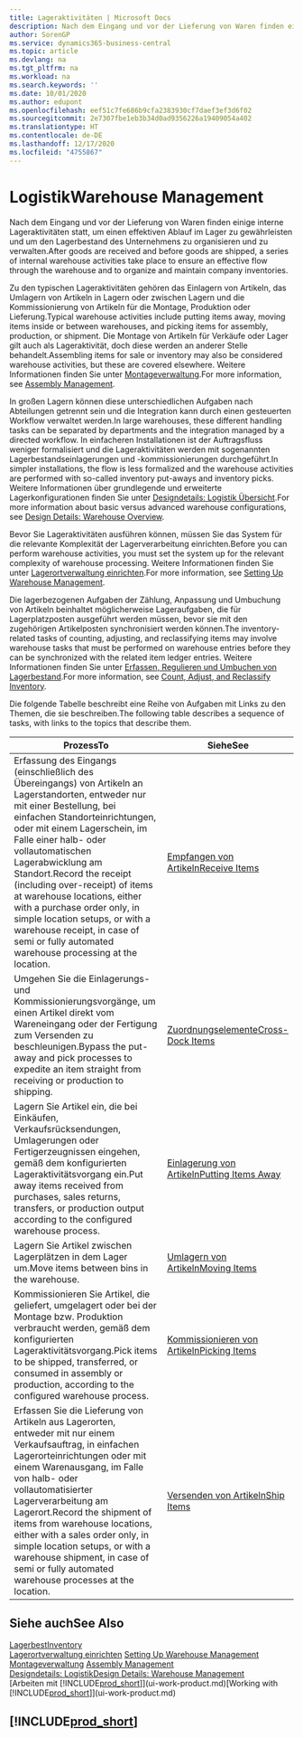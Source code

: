 ```yaml
---
title: Lageraktivitäten | Microsoft Docs
description: Nach dem Eingang und vor der Lieferung von Waren finden einige interne Lageraktivitäten statt, um einen effektiven Ablauf im Lager zu gewährleisten und um den Lagerbestand des Unternehmens zu organisieren und zu verwalten.
author: SorenGP
ms.service: dynamics365-business-central
ms.topic: article
ms.devlang: na
ms.tgt_pltfrm: na
ms.workload: na
ms.search.keywords: ''
ms.date: 10/01/2020
ms.author: edupont
ms.openlocfilehash: eef51c7fe686b9cfa2383930cf7daef3ef3d6f02
ms.sourcegitcommit: 2e7307fbe1eb3b34d0ad9356226a19409054a402
ms.translationtype: HT
ms.contentlocale: de-DE
ms.lasthandoff: 12/17/2020
ms.locfileid: "4755867"
---
```

# <a name="warehouse-management"></a><span data-ttu-id="a683e-103">Logistik</span><span class="sxs-lookup"><span data-stu-id="a683e-103">Warehouse Management</span></span>
<span data-ttu-id="a683e-104">Nach dem Eingang und vor der Lieferung von Waren finden einige interne Lageraktivitäten statt, um einen effektiven Ablauf im Lager zu gewährleisten und um den Lagerbestand des Unternehmens zu organisieren und zu verwalten.</span><span class="sxs-lookup"><span data-stu-id="a683e-104">After goods are received and before goods are shipped, a series of internal warehouse activities take place to ensure an effective flow through the warehouse and to organize and maintain company inventories.</span></span>

<span data-ttu-id="a683e-105">Zu den typischen Lageraktivitäten gehören das Einlagern von Artikeln, das Umlagern von Artikeln in Lagern oder zwischen Lagern und die Kommissionierung von Artikeln für die Montage, Produktion oder Lieferung.</span><span class="sxs-lookup"><span data-stu-id="a683e-105">Typical warehouse activities include putting items away, moving items inside or between warehouses, and picking items for assembly, production, or shipment.</span></span> <span data-ttu-id="a683e-106">Die Montage von Artikeln für Verkäufe oder Lager gilt auch als Lageraktivität, doch diese werden an anderer Stelle behandelt.</span><span class="sxs-lookup"><span data-stu-id="a683e-106">Assembling items for sale or inventory may also be considered warehouse activities, but these are covered elsewhere.</span></span> <span data-ttu-id="a683e-107">Weitere Informationen finden Sie unter [Montageverwaltung](assembly-assemble-items.md).</span><span class="sxs-lookup"><span data-stu-id="a683e-107">For more information, see [Assembly Management](assembly-assemble-items.md).</span></span>  

<span data-ttu-id="a683e-108">In großen Lagern können diese unterschiedlichen Aufgaben nach Abteilungen getrennt sein und die Integration kann durch einen gesteuerten Workflow verwaltet werden.</span><span class="sxs-lookup"><span data-stu-id="a683e-108">In large warehouses, these different handling tasks can be separated by departments and the integration managed by a directed workflow.</span></span> <span data-ttu-id="a683e-109">In einfacheren Installationen ist der Auftragsfluss weniger formalisiert und die Lageraktivitäten werden mit sogenannten Lagerbestandseinlagerungen und -kommissionierungen durchgeführt.</span><span class="sxs-lookup"><span data-stu-id="a683e-109">In simpler installations, the flow is less formalized and the warehouse activities are performed with so-called inventory put-aways and inventory picks.</span></span> <span data-ttu-id="a683e-110">Weitere Informationen über grundlegende und erweiterte Lagerkonfigurationen finden Sie unter [Designdetails: Logistik Übersicht](design-details-warehouse-overview.md).</span><span class="sxs-lookup"><span data-stu-id="a683e-110">For more information about basic versus advanced warehouse configurations, see [Design Details: Warehouse Overview](design-details-warehouse-overview.md).</span></span>

<span data-ttu-id="a683e-111">Bevor Sie Lageraktivitäten ausführen können, müssen Sie das System für die relevante Komplexität der Lagerverarbeitung einrichten.</span><span class="sxs-lookup"><span data-stu-id="a683e-111">Before you can perform warehouse activities, you must set the system up for the relevant complexity of warehouse processing.</span></span> <span data-ttu-id="a683e-112">Weitere Informationen finden Sie unter [Lagerortverwaltung einrichten](warehouse-setup-warehouse.md).</span><span class="sxs-lookup"><span data-stu-id="a683e-112">For more information, see [Setting Up Warehouse Management](warehouse-setup-warehouse.md).</span></span>

<span data-ttu-id="a683e-113">Die lagerbezogenen Aufgaben der Zählung, Anpassung und Umbuchung von Artikeln beinhaltet möglicherweise Lageraufgaben, die für Lagerplatzposten ausgeführt werden müssen, bevor sie mit den zugehörigen Artikelposten synchronisiert werden können.</span><span class="sxs-lookup"><span data-stu-id="a683e-113">The inventory-related tasks of counting, adjusting, and reclassifying items may involve warehouse tasks that must be performed on warehouse entries before they can be synchronized with the related item ledger entries.</span></span> <span data-ttu-id="a683e-114">Weitere Informationen finden Sie unter [Erfassen, Regulieren und Umbuchen von Lagerbestand](inventory-how-count-adjust-reclassify.md).</span><span class="sxs-lookup"><span data-stu-id="a683e-114">For more information, see [Count, Adjust, and Reclassify Inventory](inventory-how-count-adjust-reclassify.md).</span></span>

 <span data-ttu-id="a683e-115">Die folgende Tabelle beschreibt eine Reihe von Aufgaben mit Links zu den Themen, die sie beschreiben.</span><span class="sxs-lookup"><span data-stu-id="a683e-115">The following table describes a sequence of tasks, with links to the topics that describe them.</span></span>   

|<span data-ttu-id="a683e-116">**Prozess**</span><span class="sxs-lookup"><span data-stu-id="a683e-116">**To**</span></span>|<span data-ttu-id="a683e-117">**Siehe**</span><span class="sxs-lookup"><span data-stu-id="a683e-117">**See**</span></span>|  
|------------|-------------|  
|<span data-ttu-id="a683e-118">Erfassung des Eingangs (einschließlich des Übereingangs) von Artikeln an Lagerstandorten, entweder nur mit einer Bestellung, bei einfachen Standorteinrichtungen, oder mit einem Lagerschein, im Falle einer halb- oder vollautomatischen Lagerabwicklung am Standort.</span><span class="sxs-lookup"><span data-stu-id="a683e-118">Record the receipt (including over-receipt) of items at warehouse locations, either with a purchase order only, in simple location setups, or with a warehouse receipt, in case of semi or fully automated warehouse processing at the location.</span></span>|[<span data-ttu-id="a683e-119">Empfangen von Artikeln</span><span class="sxs-lookup"><span data-stu-id="a683e-119">Receive Items</span></span>](warehouse-how-receive-items.md)|
|<span data-ttu-id="a683e-120">Umgehen Sie die Einlagerungs- und Kommissionierungsvorgänge, um einen Artikel direkt vom Wareneingang oder der Fertigung zum Versenden zu beschleunigen.</span><span class="sxs-lookup"><span data-stu-id="a683e-120">Bypass the put-away and pick processes to expedite an item straight from receiving or production to shipping.</span></span>|[<span data-ttu-id="a683e-121">Zuordnungselemente</span><span class="sxs-lookup"><span data-stu-id="a683e-121">Cross-Dock Items</span></span>](warehouse-how-to-cross-dock-items.md)|    
|<span data-ttu-id="a683e-122">Lagern Sie Artikel ein, die bei Einkäufen, Verkaufsrücksendungen, Umlagerungen oder Fertigerzeugnissen eingehen, gemäß dem konfigurierten Lageraktivitätsvorgang ein.</span><span class="sxs-lookup"><span data-stu-id="a683e-122">Put away items received from purchases, sales returns, transfers, or production output according to the configured warehouse process.</span></span>|[<span data-ttu-id="a683e-123">Einlagerung von Artikeln</span><span class="sxs-lookup"><span data-stu-id="a683e-123">Putting Items Away</span></span>](warehouse-put-away-items.md)|
|<span data-ttu-id="a683e-124">Lagern Sie Artikel zwischen Lagerplätzen in dem Lager um.</span><span class="sxs-lookup"><span data-stu-id="a683e-124">Move items between bins in the warehouse.</span></span>|[<span data-ttu-id="a683e-125">Umlagern von Artikeln</span><span class="sxs-lookup"><span data-stu-id="a683e-125">Moving Items</span></span>](warehouse-move-items.md)|
|<span data-ttu-id="a683e-126">Kommissionieren Sie Artikel, die geliefert, umgelagert oder bei der Montage bzw. Produktion verbraucht werden, gemäß dem konfigurierten Lageraktivitätsvorgang.</span><span class="sxs-lookup"><span data-stu-id="a683e-126">Pick items to be shipped, transferred, or consumed in assembly or production, according to the configured warehouse process.</span></span>|[<span data-ttu-id="a683e-127">Kommissionieren von Artikeln</span><span class="sxs-lookup"><span data-stu-id="a683e-127">Picking Items</span></span>](warehouse-pick-items.md)|
|<span data-ttu-id="a683e-128">Erfassen Sie die Lieferung von Artikeln aus Lagerorten, entweder mit nur einem Verkaufsauftrag, in einfachen Lagerorteinrichtungen oder mit einem Warenausgang, im Falle von halb- oder vollautomatisierter Lagerverarbeitung am Lagerort.</span><span class="sxs-lookup"><span data-stu-id="a683e-128">Record the shipment of items from warehouse locations, either with a sales order only, in simple location setups, or with a warehouse shipment, in case of semi or fully automated warehouse processes at the location.</span></span>|[<span data-ttu-id="a683e-129">Versenden von Artikeln</span><span class="sxs-lookup"><span data-stu-id="a683e-129">Ship Items</span></span>](warehouse-how-ship-items.md)|  

## <a name="see-also"></a><span data-ttu-id="a683e-130">Siehe auch</span><span class="sxs-lookup"><span data-stu-id="a683e-130">See Also</span></span>  
[<span data-ttu-id="a683e-131">Lagerbest</span><span class="sxs-lookup"><span data-stu-id="a683e-131">Inventory</span></span>](inventory-manage-inventory.md)  
<span data-ttu-id="a683e-132">[Lagerortverwaltung einrichten](warehouse-setup-warehouse.md)   </span><span class="sxs-lookup"><span data-stu-id="a683e-132">[Setting Up Warehouse Management](warehouse-setup-warehouse.md)   </span></span>  
<span data-ttu-id="a683e-133">[Montageverwaltung](assembly-assemble-items.md)  </span><span class="sxs-lookup"><span data-stu-id="a683e-133">[Assembly Management](assembly-assemble-items.md)  </span></span>  
[<span data-ttu-id="a683e-134">Designdetails: Logistik</span><span class="sxs-lookup"><span data-stu-id="a683e-134">Design Details: Warehouse Management</span></span>](design-details-warehouse-management.md)  
<span data-ttu-id="a683e-135">[Arbeiten mit [!INCLUDE[prod_short](includes/prod_short.md)]](ui-work-product.md)</span><span class="sxs-lookup"><span data-stu-id="a683e-135">[Working with [!INCLUDE[prod_short](includes/prod_short.md)]](ui-work-product.md)</span></span>  

## [!INCLUDE[prod_short](includes/free_trial_md.md)]  
